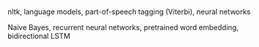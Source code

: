 nltk, language models, part-of-speech tagging (Viterbi), neural networks

Naive Bayes, recurrent neural networks, pretrained word embedding, bidirectional LSTM

